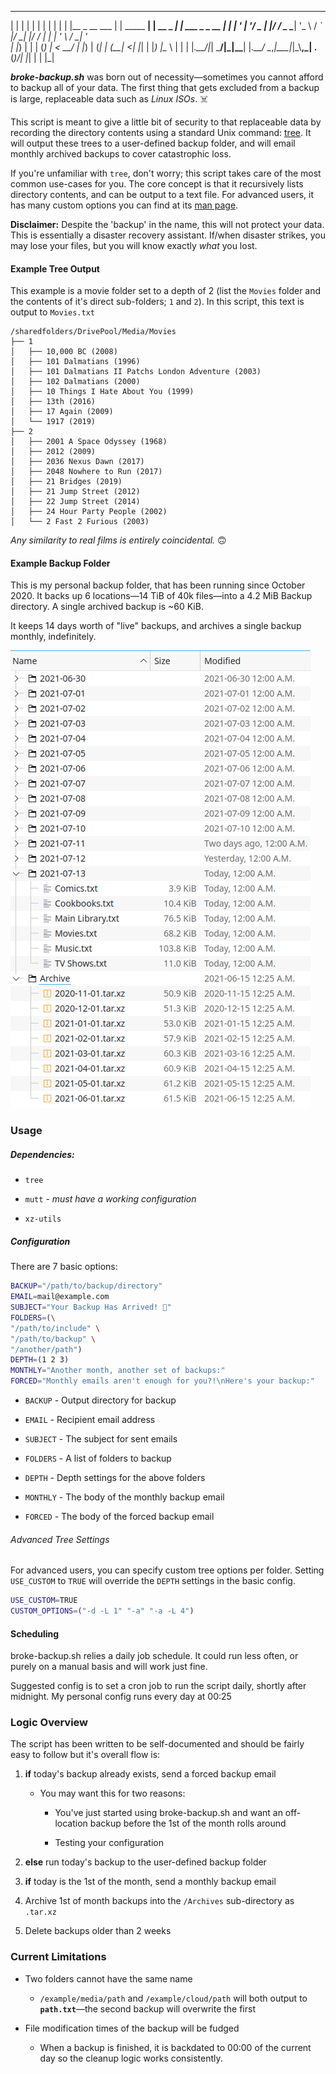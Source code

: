   _               _               _                _                     _
 | |             | |             | |              | |                   | |
 | |__  _ __ ___ | | _____ ______| |__   __ _  ___| | ___   _ _ __   ___| |__
 | '_ \| '__/ _ \| |/ / _ \______| '_ \ / _` |/ __| |/ / | | | '_ \ / __| '_ \
 | |_) | | | (_) |   <  __/      | |_) | (_| | (__|   <| |_| | |_) |\__ \ | | |
 |_.__/|_|  \___/|_|\_\___|      |_.__/ \__,_|\___|_|\_\\__,_| .__(_)___/_| |_|
                                                             | |
                                                             |_|

***broke-backup.sh*** was born out of necessity—sometimes you cannot afford to backup all of your data. The first thing that gets excluded from a backup is large, replaceable data such as *Linux ISOs*. :skull_and_crossbones:

This script is meant to give a little bit of security to that replaceable data by recording the directory contents using a standard Unix command: [tree](http://mama.indstate.edu/users/ice/tree/). It will output these trees to a user-defined backup folder, and will email monthly archived backups to cover catastrophic loss.

If you're unfamiliar with `tree`, don't worry; this script takes care of the most common use-cases for you. The core concept is that it recursively lists directory contents, and can be output to a text file. For advanced users, it has many custom options you can find at its [man page](http://mama.indstate.edu/users/ice/tree/tree.1.html). 

**Disclaimer:** Despite the 'backup' in the name, this will not protect your data. This is essentially a disaster recovery assistant. If/when disaster strikes, you may lose your files, but you will know exactly *what* you lost.

#### Example Tree Output

This example is a movie folder set to a depth of 2 (list the `Movies` folder and the contents of it's direct sub-folders; `1` and `2`). In this script, this text is output to `Movies.txt`

```
/sharedfolders/DrivePool/Media/Movies
├── 1
│   ├── 10,000 BC (2008)
│   ├── 101 Dalmatians (1996)
│   ├── 101 Dalmatians II Patchs London Adventure (2003)
│   ├── 102 Dalmatians (2000)
│   ├── 10 Things I Hate About You (1999)
│   ├── 13th (2016)
│   ├── 17 Again (2009)
│   └── 1917 (2019)
├── 2
│   ├── 2001 A Space Odyssey (1968)
│   ├── 2012 (2009)
│   ├── 2036 Nexus Dawn (2017)
│   ├── 2048 Nowhere to Run (2017)
│   ├── 21 Bridges (2019)
│   ├── 21 Jump Street (2012)
│   ├── 22 Jump Street (2014)
│   ├── 24 Hour Party People (2002)
│   └── 2 Fast 2 Furious (2003)
```

*Any similarity to real films is entirely coincidental.* :upside_down_face: 

#### Example Backup Folder

This is my personal backup folder, that has been running since October 2020. It backs up 6 locations—14 TiB of 40k files—into a 4.2 MiB Backup directory. A single archived backup is ~60 KiB.

It keeps 14 days worth of "live" backups, and archives a single backup monthly, indefinitely. 

![broke-backup-output.png](broke-backup-output.png)

### Usage

##### Dependencies:

- `tree`

- `mutt` - *must have a working configuration*

- `xz-utils`

##### Configuration

There are 7 basic options:

```bash
BACKUP="/path/to/backup/directory"
EMAIL=mail@example.com
SUBJECT="Your Backup Has Arrived! 💾"
FOLDERS=(\
"/path/to/include" \
"/path/to/backup" \
"/another/path")
DEPTH=(1 2 3)
MONTHLY="Another month, another set of backups:"
FORCED="Monthly emails aren't enough for you?!\nHere's your backup:"
```

- `BACKUP` - Output directory for backup

- `EMAIL` - Recipient email address

- `SUBJECT` - The subject for sent emails

- `FOLDERS` - A list of folders to backup 

- `DEPTH` - Depth settings for the above folders

- `MONTHLY` - The body of the monthly backup email

- `FORCED` - The body of the forced backup email

###### Advanced Tree Settings

For advanced users, you can specify custom tree options per folder. Setting `USE_CUSTOM` to `TRUE` will override the `DEPTH` settings in the basic config.

```bash
USE_CUSTOM=TRUE
CUSTOM_OPTIONS=("-d -L 1" "-a" "-a -L 4")
```

#### Scheduling

broke-backup.sh relies a daily job schedule. It could run less often, or purely on a manual basis and will work just fine.

Suggested config is to set a cron job to run the script daily, shortly after midnight. My personal config runs every day at 00:25

### Logic Overview

The script has been written to be self-documented and should be fairly easy to follow but it's overall flow is:

1. **if** today's backup already exists, send a forced backup email
   
   - You may want this for two reasons:
     
     - You've just started using broke-backup.sh and want an off-location backup before the 1st of the month rolls around
     
     - Testing your configuration

2. **else** run today's backup to the user-defined backup folder

3. **if** today is the 1st of the month, send a monthly backup email

4. Archive 1st of month backups into the `/Archives` sub-directory as `.tar.xz`

5. Delete backups older than 2 weeks

### Current Limitations

- Two folders cannot have the same name
  
  - `/example/media/path` and `/example/cloud/path` will both output to **`path.txt`**—the second backup will overwrite the first

- File modification times of the backup will be fudged
  
  - When a backup is finished, it is backdated to 00:00 of the current day so the cleanup logic works consistently. 
